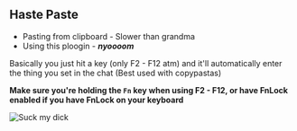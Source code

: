 ## Haste Paste

- Pasting from clipboard - Slower than grandma
- Using this ploogin - ***nyoooom***

Basically you just hit a key (only F2 - F12 atm) and it'll automatically enter the thing you set in the chat 
(Best used with copypastas)

**Make sure you're holding the `Fn` key when using F2 - F12, or have FnLock enabled if you have FnLock on your keyboard**

![Suck my dick](https://i.vgy.me/XZFHKy.png)
